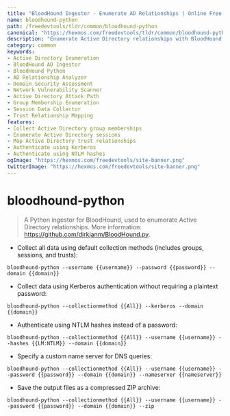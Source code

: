 ```yaml
---
title: "BloodHound Ingestor - Enumerate AD Relationships | Online Free DevTools by Hexmos"
name: bloodhound-python
path: /freedevtools/tldr/common/bloodhound-python
canonical: "https://hexmos.com/freedevtools/tldr/common/bloodhound-python/"
description: "Enumerate Active Directory relationships with BloodHound Ingestor. Collect group memberships, sessions, and trusts for comprehensive security assessments. Free online tool, no registration required."
category: common
keywords:
- Active Directory Enumeration
- BloodHound AD Ingestor
- BloodHound Python
- AD Relationship Analyzer
- Domain Security Assessment
- Network Vulnerability Scanner
- Active Directory Attack Path
- Group Membership Enumeration
- Session Data Collector
- Trust Relationship Mapping
features:
- Collect Active Directory group memberships
- Enumerate Active Directory sessions
- Map Active Directory trust relationships
- Authenticate using Kerberos
- Authenticate using NTLM hashes
ogImage: "https://hexmos.com/freedevtools/site-banner.png"
twitterImage: "https://hexmos.com/freedevtools/site-banner.png"
---
```


# bloodhound-python

> A Python ingestor for BloodHound, used to enumerate Active Directory relationships.
> More information: <https://github.com/dirkjanm/BloodHound.py>.

- Collect all data using default collection methods (includes groups, sessions, and trusts):

`bloodhound-python --username {{username}} --password {{password}} --domain {{domain}}`

- Collect data using Kerberos authentication without requiring a plaintext password:

`bloodhound-python --collectionmethod {{All}} --kerberos --domain {{domain}}`

- Authenticate using NTLM hashes instead of a password:

`bloodhound-python --collectionmethod {{All}} --username {{username}} --hashes {{LM:NTLM}} --domain {{domain}}`

- Specify a custom name server for DNS queries:

`bloodhound-python --collectionmethod {{All}} --username {{username}} --password {{password}} --domain {{domain}} --nameserver {{nameserver}}`

- Save the output files as a compressed ZIP archive:

`bloodhound-python --collectionmethod {{All}} --username {{username}} --password {{password}} --domain {{domain}} --zip`
